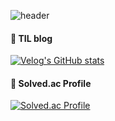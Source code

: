 ![header](https://capsule-render.vercel.app/api?type=waving&color=auto&height=120&section=header&text=Welcome&fontSize=90&animation=twinkling)

#### 🐣 TIL blog
[![Velog's GitHub stats](https://velog-readme-stats.vercel.app/api/badge?name=jw3418)](https://velog.io/@jw3418) 

#### 🐥 Solved.ac Profile
[![Solved.ac Profile](http://mazassumnida.wtf/api/generate_badge?boj=jw3418)](https://solved.ac/jw3418)


<!--
#### 🐥 GitHub stats
![Anurag's GitHub stats](https://github-readme-stats.vercel.app/api?username=jw3418&show_icons=true&theme=radical)

**jw3418/jw3418** is a ✨ _special_ ✨ repository because its `README.md` (this file) appears on your GitHub profile.

Here are some ideas to get you started:

- 🔭 I’m currently working on ...
- 🌱 I’m currently learning ...
- 👯 I’m looking to collaborate on ...
- 🤔 I’m looking for help with ...
- 💬 Ask me about ...
- 📫 How to reach me: ...
- 😄 Pronouns: ...
- ⚡ Fun fact: ...
-->
